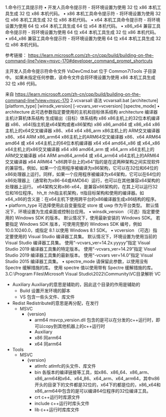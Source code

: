 1.命令行工具提示符
• 开发人员命令提示符 - 将环境设置为使用 32 位 x86 本机工具生成 32 位 x86 本机代码。
• x86 本机工具命令提示符 - 将环境设置为使用 32 位 x86 本机工具生成 32 位 x86 本机代码。
• x64 本机工具命令提示符 - 将环境设置为使用 64 位 x64 本机工具生成 64 位 x64 本机代码。
• x86_x64 兼容工具命令提示符 - 将环境设置为使用 64 位 x64 本机工具生成 32 位 x86 本机代码。
• x64_x86 兼容工具命令提示符 - 将环境设置为使用 64 位 x64 本机工具生成 32 位 x86 本机代码。

参考链接： <https://learn.microsoft.com/zh-cn/cpp/build/building-on-the-command-line?view=msvc-170#developer_command_prompt_shortcuts> 


主开发人员命令提示符命令文件 VsDevCmd.bat 位于 Common7\Tools 子目录中。 如果未指定任何参数，该命令文件会将环境设置为使用 x86 本机工具生成 32 位 x86 代码。

来自 <https://learn.microsoft.com/zh-cn/cpp/build/building-on-the-command-line?view=msvc-170> 
2.vcvarsall 语法
vcvarsall.bat [architecture] [platform_type] [winsdk_version] [-vcvars_ver=vcversion] [spectre_mode]
	• architecture  此可选参数指定要使用的主机和目标体系结构
		architecture	编译器	主机计算机体系结构	生成输出（目标）体系结构
		x86	x86主机上的32位本机编译器	x86、x64(指主机是x64架构或者x86架构)	x86
		x86_amd64 或 x86_x64	x86主机上的x64交叉编译器	x86、x64	x64
		x86_arm	x86主机上的 ARM交叉编译器	x86、x64	ARM
		x86_arm64	x86主机上的ARM64交叉编译器	x86、x64	ARM64
		amd64 或 x64	x64主机上的64位本机编译器	x64	x64
		amd64_x86 或 x64_x86	x64主机上的x86交叉编译器	x64	x86
		amd64_arm 或 x64_arm	x64主机上的ARM交叉编译器	x64	ARM
		amd64_arm64 或 x64_arm64	x64主机上的ARM64交叉编译器	x64	ARM64
	"x86跨平台上的x64"指的是在这两种架构之间实现软件的兼容性。例如，如果一个应用程序被编译为x86架构，它可以在32位和64位的x86处理器上运行。同样，如果一个应用程序被编译为x64架构，它可以在64位的x86处理器上（通常称为x86-64或AMD64）运行，也可以在其他兼容x64架构的处理器上运行。
	x64架构又称x86-x64，是兼容x86架构的，在其上可以运行32位和16位程序。
	hh_tt :hh指主机架构，tt指目标架构和使用的编译器。如x64_x86的含义是：在x64主机下使用跨平台的x86编译器生成x86结构的程序。
	• platform_type
	可选择使用此自变量指定 store 或 uwp 作为平台类型。 默认情况下，环境设置为生成桌面或控制台应用。 
	• winsdk_version
	（可选）指定要使用的 Windows SDK 的版本。 默认情况下，使用最新安装的 Windows SDK。 若要指定 Windows SDK 版本，可使用完整的 Windows SDK 编号，例如 10.0.10240.0，或指定 8.1 以使用 Windows 8.1 SDK。
	• vcversion
	（可选）指定要使用的 Visual Studio 编译器工具集。 默认情况下，环境设置为使用当前的 Visual Studio 编译器工具集。
	使用“-vcvars_ver=14.2x.yyyyy”指定 Visual Studio 2019 编译器工具集的特定版本。
	使用“-vcvars_ver=14.29”指定 Visual Studio 2019 编译器工具集的最新版本。
	使用“-vcvars ver=14.0”指定 Visual Studio 2015 编译器工具集。
	• spectre_mode
	请保留此参数，以使用没有 Spectre 缓解措施的库。 使用 spectre 值以使用带有 Spectre 缓解措施的库。
3.C:\Program Files\Microsoft Visual Studio\2022\Community\VC目录解析
VC
 - Auxiliary  Auxiliary的意思是辅助的，因此这个目录的作用是辅助的
    - Build 设置开发环境的脚本
    - VS  包含一些头文件、库文件
 -  Redist Redistribute的意思是再分配，在发行
    - MSVC
       - {version}
          - arm64  msvcp_version.dll 包含的是可以在分发的c++运行时，即可以copy到其他机器上的c++运行时
          - Auxiliary
          - x86  同arm64
          - x64  同arm64
 - Tools
     - MSVC
        - {version}
            - atlmfc atlmfc的头文件、库文件
            - bin 各版本的编译链接等工具，如x86、x86_64、x86_arm、x86_arm64和x64、x64_86、x64_arm、x64_arm64，其中x86开头的目录下的文件都是32位的，x64下的都是位的，x86_x64和x86_arm64中包含的是可以编译64位程序的32位编译工具。
            - crt  c++运行时库源文件
            - include  c++运行时库头文件
            - lib  c++运行时库库文件
